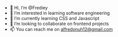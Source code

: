 - 👋 Hi, I’m @Frediey
- 👀 I’m interested in learning software engineering
- 🌱 I’m currently learning CSS and Javascript
- 💞️ I’m looking to collaborate on frontend projects
- 📫 You can reach me on alfredonuh12@gmail.com

<!---
Frediey/Frediey is a ✨ special ✨ repository because its `README.md` (this file) appears on your GitHub profile.
You can click the Preview link to take a look at your changes.
--->
